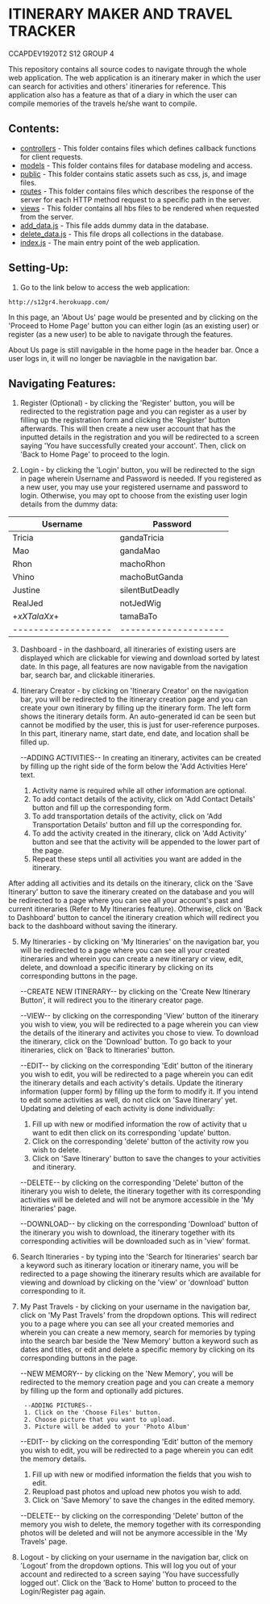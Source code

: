 # ITINERARY MAKER AND TRAVEL TRACKER
CCAPDEV1920T2 S12 GROUP 4

This repository contains all source codes to navigate through the whole web application. 
The web application is an itinerary maker in which the user can search for activities and others' itineraries for reference. This application also has a feature as that of a diary in which the user can compile memories of the travels he/she want to compile.

## Contents:

- [controllers](https://github.com/ccapdev1920T2/s12g4/tree/master/controllers) - This folder contains files which defines callback functions for client requests.
- [models](https://github.com/ccapdev1920T2/s12g4/tree/master/models) - This folder contains files for database modeling and access.
- [public](https://github.com/ccapdev1920T2/s12g4/tree/master/public) - This folder contains static assets such as css, js, and image files.
- [routes](https://github.com/ccapdev1920T2/s12g4/tree/master/routes) - This folder contains files which describes the response of the server for each HTTP method request to a specific path in the server.
- [views](https://github.com/ccapdev1920T2/s12g4/tree/master/views) - This folder contains all hbs files to be rendered when requested from the server.
- [add_data.js](https://github.com/ccapdev1920T2/s12g4/blob/master/add_data.js) - This file adds dummy data in the database.
- [delete_data.js](https://github.com/ccapdev1920T2/s12g4/blob/master/delete_data.js) - This file drops all collections in the database.
- [index.js](https://github.com/ccapdev1920T2/s12g4/blob/master/index.js) - The main entry point of the web application.

## Setting-Up:

1. Go to the link below to access the web application:
```
http://s12gr4.herokuapp.com/
```

In this page, an 'About Us' page would be presented and by clicking on the 'Proceed to Home Page' button you can either login (as an existing user) or register (as a new user) to be able to navigate through the features.

About Us page is still navigable in the home page in the header bar. Once a user logs in, it will no longer be naviagble in the navigation bar.

## Navigating Features:

1. Register (Optional) - by clicking the 'Register' button, you will be redirected to the registration page and you can register as a user by filling up the registration form and clicking the 'Register' button afterwards. This will then create a new user account that has the inputted details in the registration and you will be redirected to a screen saying 'You have successfully created your account'. Then, click on 'Back to Home Page' to proceed to the login.

2. Login - by clicking the 'Login' button, you will be redirected to the sign in page wherein Username and Password is needed. If you registered as a new user, you may use your registered username and password to login. Otherwise, you may opt to choose from the existing user login details from the dummy data:

| Username          | Password           |
|-------------------|--------------------|
| Tricia            | gandaTricia        |
| Mao               | gandaMao           |
| Rhon              | machoRhon          |
| Vhino             | machoButGanda      |
| Justine           | silentButDeadly    |
| RealJed           | notJedWig          |
| +_xXTalaXx_+      | tamaBaTo           |
|-------------------|--------------------|

3. Dashboard - in the dashboard, all itineraries of existing users are displayed which are clickable for viewing and download sorted by latest date. In this page, all features are now navigable from the navigation bar, search bar, and clickable itineraries.

4. Itinerary Creator - by clicking on 'Itinerary Creator' on the navigation bar, you will be redirected to the itinerary creation page and you can create your own itinerary by filling up the itinerary form. The left form shows the itinerary details form. An auto-generated id can be seen but cannot be modified by the user, this is just for user-reference purposes. In this part, itinerary name, start date, end date, and location shall be filled up.

	--ADDING ACTIVITIES--
	In creating an itinerary, activites can be created by filling up the right side of the form below the 'Add Activities Here' text. 
	1. Activity name is required while all other information are optional. 
	2. To add contact details of the activity, click on 'Add Contact Details' button and fill up the corresponding form. 
	3. To add transportation details of the activity, click on 'Add Transportation Details' button and fill up the corresponding for. 
	4. To add the activity created in the itinerary, click on 'Add Activity' button and see that the activity will be appended to the lower part of the page. 
	5. Repeat these steps until all activities you want are added in the itinerary.

After adding all activities and its details on the itinerary, click on the 'Save Itinerary' button to save the itinerary created on the database and you will be redirected to a page where you can see all your account's past and current itineraries (Refer to My Itineraries feature). Otherwise, click on 'Back to Dashboard' button to cancel the itinerary creation which will redirect you back to the dashboard without saving the itinerary.

5. My Itineraries - by clicking on 'My Itineraries' on the navigation bar, you will be redirected to a page where you can see all your created itineraries and wherein you can create a new itinerary or view, edit, delete, and download a specific itinerary by clicking on its corresponding buttons in the page. 

	--CREATE NEW ITINERARY--
	by clicking on the 'Create New Itinerary Button', it will redirect you to the itinerary creator page.

	--VIEW--
	by clicking on the corresponding 'View' button of the itinerary you wish to view, you will be redirected to a page wherein you can view the details of the itinerary and activites you chose to view. To download the itinerary, click on the 'Download' button. To go back to your itineraries, click on 'Back to Itineraries' button.

	--EDIT--
	by clicking on the corresponding 'Edit' button of the itinerary you wish to edit, you will be redirected to a page wherein you can edit the itinerary details and each activity's details. Update the itinerary information (upper form) by filling up the form to modify it. If you intend to edit some activities as well, do not click on 'Save Itinerary' yet. 
	Updating and deleting of each activity is done individually:
	1. Fill up with new or modified information the row of activity that u want to edit then click on its corresponding 'update' button.
	2. Click on the corresponding 'delete' button of the activity row you wish to delete.
	2. Click on 'Save Itinerary' button to save the changes to your activities and itinerary.

	--DELETE--
	by clicking on the corresponding 'Delete' button of the itinerary you wish to delete, the itinerary together with its corresponding activities will be deleted and will not be anymore accessible in the 'My Itineraries' page.

	--DOWNLOAD--
	by clicking on the corresponding 'Download' button of the itinerary you wish to download, the itinerary together with its corresponding activities will be downloaded such as in 'view' format.

6. Search Itineraries - by typing into the 'Search for Itineraries' search bar a keyword such as itinerary location or itinerary name, you will be redirected to a page showing the itinerary results which are available for viewing and download by clicking on the 'view' or 'download' button corresponding to it.

7. My Past Travels - by clicking on your username in the navigation bar, click on 'My Past Travels' from the dropdown options. This will redirect you to a page where you can see all your created memories and wherein you can create a new memory, search for memories by typing into the search bar beside the 'New Memory' button a keyword such as dates and titles, or edit and delete a specific memory by clicking on its corresponding buttons in the page.

	--NEW MEMORY--
	by clicking on the 'New Memory', you will be redirected to the memory creation page and you can create a memory by filling up the form and optionally add pictures.

		--ADDING PICTURES--
		1. Click on the 'Choose Files' button.
		2. Choose picture that you want to upload.
		3. Picture will be added to your 'Photo Album'

	--EDIT--
	by clicking on the corresponding 'Edit' button of the memory you wish to edit, you will be redirected to a page wherein you can edit the memory details.
	1. Fill up with new or modified information the fields that you wish to edit.
	2. Reupload past photos and upload new photos you wish to add.
	3. Click on 'Save Memory' to save the changes in the edited memory.

	--DELETE--
	by clicking on the corresponding 'Delete' button of the memory you wish to delete, the memory together with its corresponding photos will be deleted and will not be anymore accessible in the 'My Travels' page.

8. Logout - by clicking on your username in the navigation bar, click on 'Logout' from the dropdown options. This will log you out of your account and redirected to a screen saying 'You have successfully logged out'. Click on the 'Back to Home' button to proceed to the Login/Register pag again.
